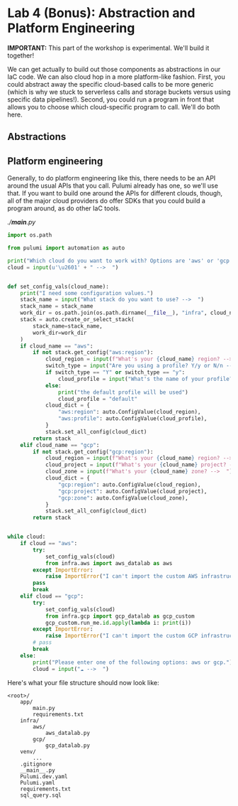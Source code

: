 # Lab 4 (Bonus): Abstraction and Platform Engineering 

**IMPORTANT:** This part of the workshop is experimental. We'll build it together!

We can get actually to build out those components as abstractions in our IaC code. We can also cloud hop in a more platform-like fashion. First, you could abstract away the specific cloud-based calls to be more generic (which is why we stuck to serverless calls and storage buckets versus using specific data pipelines!). Second, you could run a program in front that allows you to choose which cloud-specific program to call. We'll do both here.

## Abstractions

## Platform engineering

Generally, to do platform engineering like this, there needs to be an API around the usual APIs that you call. Pulumi already has one, so we'll use that. If you want to build one around the APIs for different clouds, though, all of the major cloud providers do offer SDKs that you could build a program around, as do other IaC tools.

_./__main__.py_
```python
import os.path

from pulumi import automation as auto

print("Which cloud do you want to work with? Options are 'aws' or 'gcp'.")
cloud = input(u'\u2601' + " -->  ")


def set_config_vals(cloud_name):
    print("I need some configuration values.")
    stack_name = input("What stack do you want to use? -->  ")
    stack_name = stack_name
    work_dir = os.path.join(os.path.dirname(__file__), "infra", cloud_name)
    stack = auto.create_or_select_stack(
        stack_name=stack_name,
        work_dir=work_dir
    )
    if cloud_name == "aws":
        if not stack.get_config("aws:region"):
            cloud_region = input(f"What's your {cloud_name} region? -->  ")
            switch_type = input("Are you using a profile? Y/y or N/n -->  ")
            if switch_type == "Y" or switch_type == "y":
                cloud_profile = input("What's the name of your profile? -->  ")
            else:
                print("the default profile will be used")
                cloud_profile = "default"
            cloud_dict = {
                "aws:region": auto.ConfigValue(cloud_region),
                "aws:profile": auto.ConfigValue(cloud_profile),
            }
            stack.set_all_config(cloud_dict)
        return stack
    elif cloud_name == "gcp":
        if not stack.get_config("gcp:region"):
            cloud_region = input(f"What's your {cloud_name} region? -->   ")
            cloud_project = input(f"What's your {cloud_name} project? -->  ")
            cloud_zone = input(f"What's your {cloud_name} zone? -->  ")
            cloud_dict = {
                "gcp:region": auto.ConfigValue(cloud_region),
                "gcp:project": auto.ConfigValue(cloud_project),
                "gcp:zone": auto.ConfigValue(cloud_zone),
            }
            stack.set_all_config(cloud_dict)
        return stack


while cloud:
    if cloud == "aws":
        try:
            set_config_vals(cloud)
            from infra.aws import aws_datalab as aws
        except ImportError:
            raise ImportError("I can't import the custom AWS infrastructure. Is your filestructure correct?")
        pass
        break
    elif cloud == "gcp":
        try:
            set_config_vals(cloud)
            from infra.gcp import gcp_datalab as gcp_custom
            gcp_custom.run_me.id.apply(lambda i: print(i))
        except ImportError:
            raise ImportError("I can't import the custom GCP infrastructure. Is your filestructure correct?")
        # pass
        break
    else:
        print("Please enter one of the following options: aws or gcp.")
        cloud = input("☁️ -->  ")
```

Here's what your file structure should now look like:

```
<root>/
    app/
        main.py
        requirements.txt
    infra/
        aws/
            aws_datalab.py
        gcp/
            gcp_datalab.py
    venv/
        ...
    .gitignore
    __main__.py
    Pulumi.dev.yaml
    Pulumi.yaml
    requirements.txt
    sql_query.sql
```
